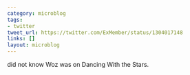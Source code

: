 ```yaml
---
category: microblog
tags:
- twitter
tweet_url: https://twitter.com/ExMember/status/1304017148
links: []
layout: microblog
---
```

did not know Woz was on Dancing With the Stars.
